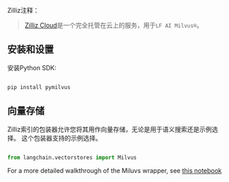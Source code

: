 Zilliz注释：


>[Zilliz Cloud](https://zilliz.com/doc/quick_start)是一个完全托管在云上的服务，用于`LF AI Milvus®`。




## 安装和设置


安装Python SDK:
```bash

pip install pymilvus

```



## 向量存储


Zilliz索引的包装器允许您将其用作向量存储，无论是用于语义搜索还是示例选择。
这个包装器支持的示例选择。


```python

from langchain.vectorstores import Milvus

```



For a more detailed walkthrough of the Miluvs wrapper, see [this notebook](../modules/indexes/vectorstores/examples/zilliz.ipynb)

